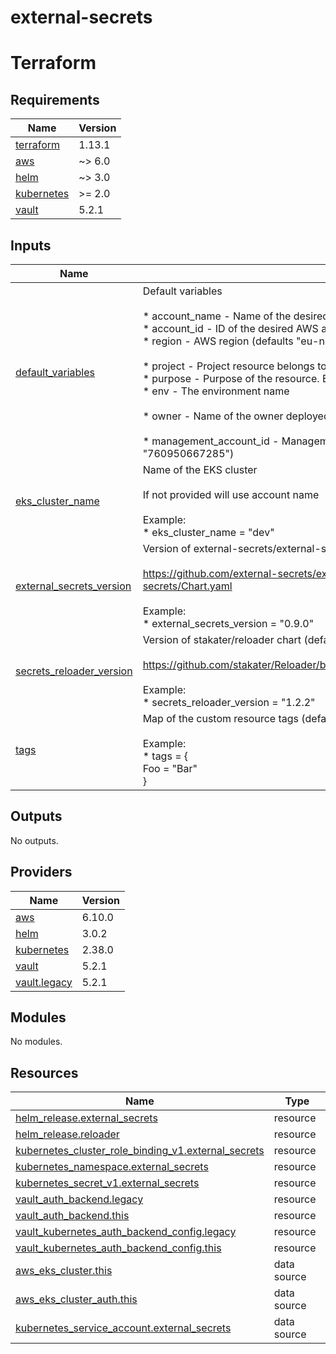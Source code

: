 # external-secrets

<!-- BEGIN_TF_DOCS -->


# Terraform
## Requirements

| Name | Version |
|------|---------|
| <a name="requirement_terraform"></a> [terraform](#requirement\_terraform) | 1.13.1 |
| <a name="requirement_aws"></a> [aws](#requirement\_aws) | ~> 6.0 |
| <a name="requirement_helm"></a> [helm](#requirement\_helm) | ~> 3.0 |
| <a name="requirement_kubernetes"></a> [kubernetes](#requirement\_kubernetes) | >= 2.0 |
| <a name="requirement_vault"></a> [vault](#requirement\_vault) | 5.2.1 |

## Inputs

| Name | Description | Type | Default | Required |
|------|-------------|------|---------|:--------:|
| <a name="input_default_variables"></a> [default\_variables](#input\_default\_variables) | Default variables<br/><br/>* account\_name - Name of the desired AWS account<br/>* account\_id - ID of the desired AWS account<br/>* region - AWS region (defaults "eu-north-1")<br/><br/>* project - Project resource belongs to<br/>* purpose - Purpose of the resource. E.g. "upload-images" (defaults "")<br/>* env - The environment name<br/><br/>* owner - Name of the owner deployed services to belong to (defaults "devops")<br/><br/>* management\_account\_id - Management Account of the AWS Organization (defaults "760950667285") | <pre>object({<br/>    account_name = string<br/>    account_id   = string<br/>    region       = optional(string, "eu-north-1")<br/><br/>    project = string<br/>    purpose = optional(string, "")<br/>    env     = string<br/><br/>    owner = optional(string, "devops")<br/><br/>    management_account_id = optional(string, "760950667285")<br/>  })</pre> | n/a | yes |
| <a name="input_eks_cluster_name"></a> [eks\_cluster\_name](#input\_eks\_cluster\_name) | Name of the EKS cluster<br/><br/>If not provided will use account name<br/><br/>Example:<br/>* eks\_cluster\_name = "dev" | `string` | `""` | no |
| <a name="input_external_secrets_version"></a> [external\_secrets\_version](#input\_external\_secrets\_version) | Version of external-secrets/external-secrets chart (defaults "0.15.0")<br/><br/>https://github.com/external-secrets/external-secrets/blob/main/deploy/charts/external-secrets/Chart.yaml<br/><br/>Example:<br/>* external\_secrets\_version = "0.9.0" | `string` | `"0.15.0"` | no |
| <a name="input_secrets_reloader_version"></a> [secrets\_reloader\_version](#input\_secrets\_reloader\_version) | Version of stakater/reloader chart (defaults "2.0.0")<br/><br/>https://github.com/stakater/Reloader/blob/master/deployments/kubernetes/chart/reloader/Chart.yaml<br/><br/>Example:<br/>* secrets\_reloader\_version = "1.2.2" | `string` | `"2.0.0"` | no |
| <a name="input_tags"></a> [tags](#input\_tags) | Map of the custom resource tags (defaults {})<br/><br/>Example:<br/>* tags = {<br/>  Foo = "Bar"<br/>} | `map(string)` | `{}` | no |

## Outputs

No outputs.

## Providers

| Name | Version |
|------|---------|
| <a name="provider_aws"></a> [aws](#provider\_aws) | 6.10.0 |
| <a name="provider_helm"></a> [helm](#provider\_helm) | 3.0.2 |
| <a name="provider_kubernetes"></a> [kubernetes](#provider\_kubernetes) | 2.38.0 |
| <a name="provider_vault"></a> [vault](#provider\_vault) | 5.2.1 |
| <a name="provider_vault.legacy"></a> [vault.legacy](#provider\_vault.legacy) | 5.2.1 |

## Modules

No modules.

## Resources

| Name | Type |
|------|------|
| [helm_release.external_secrets](https://registry.terraform.io/providers/hashicorp/helm/latest/docs/resources/release) | resource |
| [helm_release.reloader](https://registry.terraform.io/providers/hashicorp/helm/latest/docs/resources/release) | resource |
| [kubernetes_cluster_role_binding_v1.external_secrets](https://registry.terraform.io/providers/hashicorp/kubernetes/latest/docs/resources/cluster_role_binding_v1) | resource |
| [kubernetes_namespace.external_secrets](https://registry.terraform.io/providers/hashicorp/kubernetes/latest/docs/resources/namespace) | resource |
| [kubernetes_secret_v1.external_secrets](https://registry.terraform.io/providers/hashicorp/kubernetes/latest/docs/resources/secret_v1) | resource |
| [vault_auth_backend.legacy](https://registry.terraform.io/providers/hashicorp/vault/5.2.1/docs/resources/auth_backend) | resource |
| [vault_auth_backend.this](https://registry.terraform.io/providers/hashicorp/vault/5.2.1/docs/resources/auth_backend) | resource |
| [vault_kubernetes_auth_backend_config.legacy](https://registry.terraform.io/providers/hashicorp/vault/5.2.1/docs/resources/kubernetes_auth_backend_config) | resource |
| [vault_kubernetes_auth_backend_config.this](https://registry.terraform.io/providers/hashicorp/vault/5.2.1/docs/resources/kubernetes_auth_backend_config) | resource |
| [aws_eks_cluster.this](https://registry.terraform.io/providers/hashicorp/aws/latest/docs/data-sources/eks_cluster) | data source |
| [aws_eks_cluster_auth.this](https://registry.terraform.io/providers/hashicorp/aws/latest/docs/data-sources/eks_cluster_auth) | data source |
| [kubernetes_service_account.external_secrets](https://registry.terraform.io/providers/hashicorp/kubernetes/latest/docs/data-sources/service_account) | data source |
<!-- END_TF_DOCS -->
